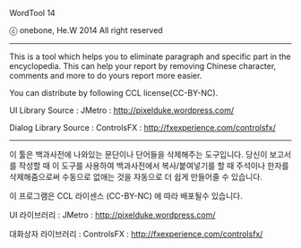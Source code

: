 WordTool 14

ⓒ onebone, He.W 2014 All right reserved

----

This is a tool which helps you to eliminate paragraph and specific part in the encyclopedia. 
This can help your report by removing Chinese character, comments and more to do yours report more easier.

You can distribute by following CCL license(CC-BY-NC).

UI Library Source : JMetro : http://pixelduke.wordpress.com/

Dialog Library Source : ControlsFX : http://fxexperience.com/controlsfx/

----

이 툴은 백과사전에 나와있는 문단이나 단어들을 삭제해주는 도구입니다.
당신이 보고서를 작성할 때 이 도구를 사용하여 백과사전에서 복사/붙여넣기를 할 때 주석이나 한자를 삭제해줌으로써 
수동으로 없애는 것을 자동으로 더 쉽게 만들어줄 수 있습니다.


이 프로그램은 CCL 라이센스 (CC-BY-NC) 에 따라 배포될수 있습니다.

UI 라이브러리 : JMetro : http://pixelduke.wordpress.com/

대화상자 라이브러리 : ControlsFX : http://fxexperience.com/controlsfx/
